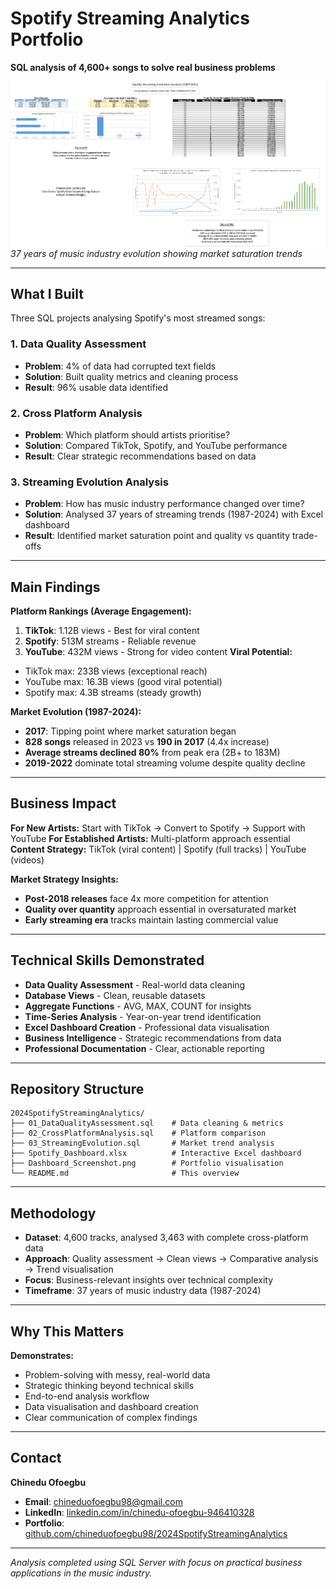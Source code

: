 # Spotify Streaming Analytics Portfolio
**SQL analysis of 4,600+ songs to solve real business problems**

![Streaming Evolution Analysis](Dashboard_Screenshot.png)
*37 years of music industry evolution showing market saturation trends*

---
## What I Built
Three SQL projects analysing Spotify's most streamed songs:
### 1. Data Quality Assessment
- **Problem**: 4% of data had corrupted text fields
- **Solution**: Built quality metrics and cleaning process
- **Result**: 96% usable data identified
### 2. Cross Platform Analysis
- **Problem**: Which platform should artists prioritise?
- **Solution**: Compared TikTok, Spotify, and YouTube performance
- **Result**: Clear strategic recommendations based on data
### 3. Streaming Evolution Analysis
- **Problem**: How has music industry performance changed over time?
- **Solution**: Analysed 37 years of streaming trends (1987-2024) with Excel dashboard
- **Result**: Identified market saturation point and quality vs quantity trade-offs
---
## Main Findings
**Platform Rankings (Average Engagement):**
1. **TikTok**: 1.12B views - Best for viral content
2. **Spotify**: 513M streams - Reliable revenue
3. **YouTube**: 432M views - Strong for video content
**Viral Potential:**
- TikTok max: 233B views (exceptional reach)
- YouTube max: 16.3B views (good viral potential)
- Spotify max: 4.3B streams (steady growth)

**Market Evolution (1987-2024):**
- **2017**: Tipping point where market saturation began
- **828 songs** released in 2023 vs **190 in 2017** (4.4x increase)
- **Average streams declined 80%** from peak era (2B+ to 183M)
- **2019-2022** dominate total streaming volume despite quality decline
---
## Business Impact
**For New Artists:** Start with TikTok → Convert to Spotify → Support with YouTube
**For Established Artists:** Multi-platform approach essential
**Content Strategy:** TikTok (viral content) | Spotify (full tracks) | YouTube (videos)

**Market Strategy Insights:**
- **Post-2018 releases** face 4x more competition for attention
- **Quality over quantity** approach essential in oversaturated market
- **Early streaming era** tracks maintain lasting commercial value
---
## Technical Skills Demonstrated
- **Data Quality Assessment** - Real-world data cleaning
- **Database Views** - Clean, reusable datasets
- **Aggregate Functions** - AVG, MAX, COUNT for insights
- **Time-Series Analysis** - Year-on-year trend identification
- **Excel Dashboard Creation** - Professional data visualisation
- **Business Intelligence** - Strategic recommendations from data
- **Professional Documentation** - Clear, actionable reporting
---
## Repository Structure
    2024SpotifyStreamingAnalytics/
    ├── 01_DataQualityAssessment.sql    # Data cleaning & metrics
    ├── 02_CrossPlatformAnalysis.sql    # Platform comparison
    ├── 03_StreamingEvolution.sql       # Market trend analysis
    ├── Spotify_Dashboard.xlsx          # Interactive Excel dashboard
    ├── Dashboard_Screenshot.png        # Portfolio visualisation
    └── README.md                       # This overview
---
## Methodology
- **Dataset**: 4,600 tracks, analysed 3,463 with complete cross-platform data
- **Approach**: Quality assessment → Clean views → Comparative analysis → Trend visualisation
- **Focus**: Business-relevant insights over technical complexity
- **Timeframe**: 37 years of music industry data (1987-2024)
---
## Why This Matters
**Demonstrates:**
- Problem-solving with messy, real-world data
- Strategic thinking beyond technical skills
- End-to-end analysis workflow
- Data visualisation and dashboard creation
- Clear communication of complex findings
---
## Contact
**Chinedu Ofoegbu**
- **Email**: chineduofoegbu98@gmail.com
- **LinkedIn**: [linkedin.com/in/chinedu-ofoegbu-946410328](https://www.linkedin.com/in/chinedu-ofoegbu-946410328)
- **Portfolio**: [github.com/chineduofoegbu98/2024SpotifyStreamingAnalytics](https://github.com/chineduofoegbu98/2024SpotifyStreamingAnalytics)
---
*Analysis completed using SQL Server with focus on practical business applications in the music industry.*
